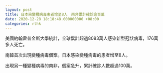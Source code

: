 ```yaml
---
layout: post
title: 日本染變種病毒患者增至8人　南非累計確診逾百萬
date: 2020-12-28 18:18:48.000000000 +08:00
categories: rthk
---
```


美國約翰霍普金斯大學統計，全球累計超過8083萬人感染新型冠狀病毒，176萬多人死亡。

南韓首次出現變種病毒個案。日本感染變種病毒的患者增至8人。

出現另一種變種病毒的南非，個案急升，累計確診人數超過100萬。
